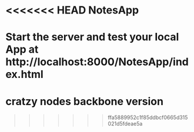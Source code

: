 <<<<<<< HEAD
NotesApp
========
Start the server and test your local App at http://localhost:8000/NotesApp/index.html
=======
cratzy nodes backbone version
=============
>>>>>>> ffa5889952c1f85ddbcf0665d315021d5fdeae5a
